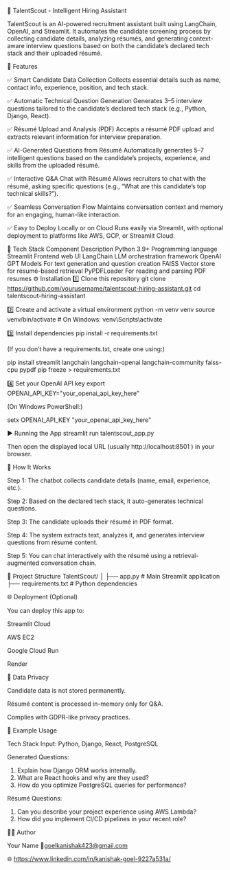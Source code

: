 🤖 TalentScout - Intelligent Hiring Assistant

TalentScout is an AI-powered recruitment assistant built using LangChain, OpenAI, and Streamlit.
It automates the candidate screening process by collecting candidate details, analyzing résumés, and generating context-aware interview questions based on both the candidate’s declared tech stack and their uploaded résumé.

🚀 Features

✅ Smart Candidate Data Collection
Collects essential details such as name, contact info, experience, position, and tech stack.

✅ Automatic Technical Question Generation
Generates 3–5 interview questions tailored to the candidate’s declared tech stack (e.g., Python, Django, React).

✅ Résumé Upload and Analysis (PDF)
Accepts a résumé PDF upload and extracts relevant information for interview preparation.

✅ AI-Generated Questions from Résumé
Automatically generates 5–7 intelligent questions based on the candidate’s projects, experience, and skills from the uploaded résumé.

✅ Interactive Q&A Chat with Résumé
Allows recruiters to chat with the résumé, asking specific questions (e.g., “What are this candidate’s top technical skills?”).

✅ Seamless Conversation Flow
Maintains conversation context and memory for an engaging, human-like interaction.

✅ Easy to Deploy Locally or on Cloud
Runs easily via Streamlit, with optional deployment to platforms like AWS, GCP, or Streamlit Cloud.

🧠 Tech Stack
Component	Description
Python 3.9+	Programming language
Streamlit	Frontend web UI
LangChain	LLM orchestration framework
OpenAI GPT Models	For text generation and question creation
FAISS	Vector store for résumé-based retrieval
PyPDFLoader	For reading and parsing PDF resumes
⚙️ Installation
1️⃣ Clone this repository
git clone https://github.com/yourusername/talentscout-hiring-assistant.git
cd talentscout-hiring-assistant

2️⃣ Create and activate a virtual environment
python -m venv venv
source venv/bin/activate    # On Windows: venv\Scripts\activate

3️⃣ Install dependencies
pip install -r requirements.txt


(If you don’t have a requirements.txt, create one using:)

pip install streamlit langchain langchain-openai langchain-community faiss-cpu pypdf
pip freeze > requirements.txt

4️⃣ Set your OpenAI API key
export OPENAI_API_KEY="your_openai_api_key_here"


(On Windows PowerShell:)

setx OPENAI_API_KEY "your_openai_api_key_here"

▶️ Running the App
streamlit run talentscout_app.py


Then open the displayed local URL (usually http://localhost:8501
) in your browser.

🧩 How It Works

Step 1: The chatbot collects candidate details (name, email, experience, etc.).

Step 2: Based on the declared tech stack, it auto-generates technical questions.

Step 3: The candidate uploads their résumé in PDF format.

Step 4: The system extracts text, analyzes it, and generates interview questions from résumé content.

Step 5: You can chat interactively with the résumé using a retrieval-augmented conversation chain.

📄 Project Structure
TalentScout/
│
├── app.py        # Main Streamlit application           
├── requirements.txt          # Python dependencies



🌐 Deployment (Optional)

You can deploy this app to:

Streamlit Cloud

AWS EC2

Google Cloud Run

Render

🔐 Data Privacy

Candidate data is not stored permanently.

Résumé content is processed in-memory only for Q&A.

Complies with GDPR-like privacy practices.

💬 Example Usage

Tech Stack Input:
Python, Django, React, PostgreSQL

Generated Questions:

1. Explain how Django ORM works internally.  
2. What are React hooks and why are they used?  
3. How do you optimize PostgreSQL queries for performance?


Résumé Questions:

1. Can you describe your project experience using AWS Lambda?  
2. How did you implement CI/CD pipelines in your recent role?

🧑‍💻 Author

Your Name
📧goelkanishak423@gmail.com

🌐 https://www.linkedin.com/in/kanishak-goel-9227a531a/
